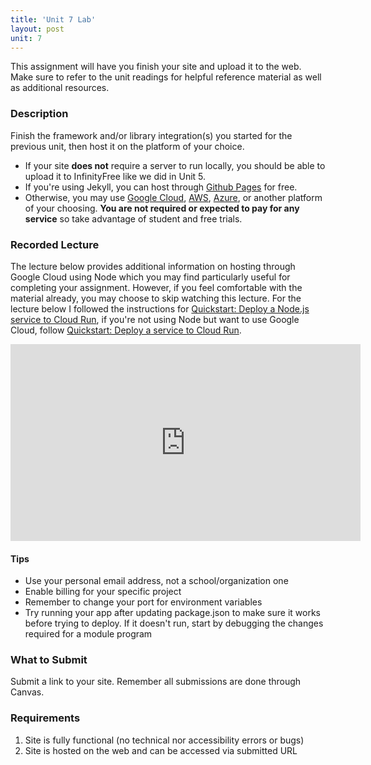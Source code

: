 ```yaml
---
title: 'Unit 7 Lab'
layout: post
unit: 7
---
```


This assignment will have you finish your site and upload it to the web. Make sure to refer to the unit readings for helpful reference material as well as additional resources. 

### Description
Finish the framework and/or library integration(s) you started for the previous unit, then host it on the platform of your choice. 
- If your site **does not** require a server to run locally, you should be able to upload it to InfinityFree like we did in Unit 5. 
- If you're using Jekyll, you can host through [Github Pages](http://pages.github.com) for free.
- Otherwise, you may use [Google Cloud](https://cloud.google.com/free/), [AWS](https://aws.amazon.com/free), [Azure](https://azure.microsoft.com/en-us/pricing/free-services/), or another platform of your choosing. **You are not required or expected to pay for any service** so take advantage of student and free trials.

### Recorded Lecture
The lecture below provides additional information on hosting through Google Cloud using Node which you may find particularly useful for completing your assignment. However, if you feel comfortable with the material already, you may choose to skip watching this lecture. For the lecture below I followed the instructions for [Quickstart: Deploy a Node.js service to Cloud Run](https://cloud.google.com/run/docs/quickstarts/build-and-deploy/deploy-nodejs-service), if you're not using Node but want to use Google Cloud, follow [Quickstart: Deploy a service to Cloud Run](https://cloud.google.com/run/docs/quickstarts/build-and-deploy/deploy-service-other-languages).

<iframe width="560" height="315" src="https://www.youtube.com/embed/NZHp1iMRyUg?si=wk8k9xf6gg7ks1wD" title="YouTube video player" frameborder="0" allow="accelerometer; autoplay; clipboard-write; encrypted-media; gyroscope; picture-in-picture; web-share" referrerpolicy="strict-origin-when-cross-origin" allowfullscreen></iframe>

#### Tips
- Use your personal email address, not a school/organization one
- Enable billing for your specific project
- Remember to change your port for environment variables
- Try running your app after updating package.json to make sure it works before trying to deploy. If it doesn't run, start by debugging the changes required for a module program

### What to Submit
Submit a link to your site. Remember all submissions are done through Canvas. 

### Requirements
1. Site is fully functional (no technical nor accessibility errors or bugs)
1. Site is hosted on the web and can be accessed via submitted URL
